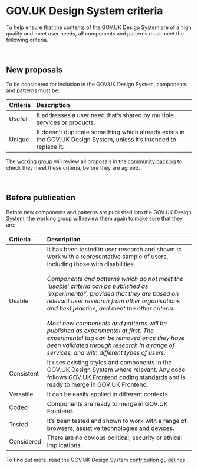 # GOV.UK Design System criteria

To help ensure that the contents of the GOV.UK Design System are of a high quality and meet user needs, all components and patterns must meet the following criteria.

<br>

## New proposals

To be considered for inclusion in the GOV.UK Design System, components and patterns must be:

| Criteria | Description |
| :------- | :---------- |
| Useful   | It addresses a user need that’s shared by multiple services or products. |
| Unique   | It doesn’t duplicate something which already exists in the GOV.UK Design System, unless it’s intended to replace it. |

The [working group](WORKING_GROUP.md) will review all proposals in the [community backlog](https://github.com/alphagov/govuk-design-system-backlog/projects/1) to check they meet these criteria, before they are agreed.  

<br>

## Before publication

Before new components and patterns are published into the GOV.UK Design System, the working group will review them again to make sure that they are:

| Criteria     | Description |
| :----------- | :---------- |
| Usable       | It has been tested in user research and shown to work with a representative sample of users, including those with disabilities. <br><br> *Components and patterns which do not meet the ‘usable’ criteria can be published as ‘experimental’, provided that they are based on relevant user research from other organisations and best practice, and meet the other criteria. <br><br> Most new components and patterns will be published as experimental at first. The experimental tag can be removed once they have been validated through research in a range of services, and with different types of users.*|
| Consistent   | It uses existing styles and components in the GOV.UK Design System where relevant. Any code follows [GOV.UK Frontend coding standards](https://github.com/alphagov/govuk-frontend/blob/master/CONTRIBUTING.md#conventions-to-follow) and is ready to merge in GOV.UK Frontend.|
| Versatile    | It can be easily applied in different contexts.|
| Coded        | Components are ready to merge in GOV.UK Frontend.|
| Tested       | It’s been tested and shown to work with a range of [browsers, assistive technologies and devices](https://www.gov.uk/service-manual/technology/designing-for-different-browsers-and-devices).|
| Considered   | There are no obvious political, security or ethical implications.|

To find out more, read the GOV.UK Design System [contribution guidelines](CONTRIBUTING.md).
